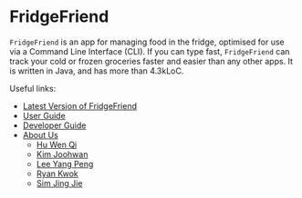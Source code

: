 # FridgeFriend

`FridgeFriend` is an app for managing food in the fridge, optimised for use via a Command Line Interface (CLI).
If you can type fast, `FridgeFriend` can track your cold or frozen groceries faster and easier than any other apps.
It is written in Java, and has more than 4.3kLoC.

Useful links:

* [Latest Version of FridgeFriend](https://github.com/AY2021S2-CS2113-T10-1/tp/releases/latest)
* [User Guide](UserGuide.md)
* [Developer Guide](DeveloperGuide.md)
* [About Us](AboutUs.md)
  * [Hu Wen Qi](team/wenqihu.md)
  * [Kim Joohwan](team/joohwan.md)
  * [Lee Yang Peng](team/leeyp.md)
  * [Ryan Kwok](team/kwokyto.md)
  * [Sim Jing Jie](team/simjingjie.md)
